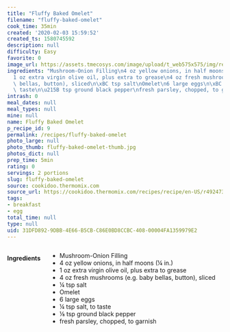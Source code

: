 ```yaml
---
title: "Fluffy Baked Omelet"
filename: "fluffy-baked-omelet"
cook_time: 35min
created: '2020-02-03 15:59:52'
created_ts: 1580745592
description: null
difficulty: Easy
favorite: 0
image_url: https://assets.tmecosys.com/image/upload/t_web575x575/img/recipe/ras/Assets/6260C6B1-2A3D-4A92-8173-35263448B18D/Derivates/D4E91688-BD6A-4DFD-825D-269F900BCC69.jpg
ingredients: "Mushroom-Onion Filling\n4 oz yellow onions, in half moons (\xBC in.)\n\
  1 oz extra virgin olive oil, plus extra to grease\n4 oz fresh mushrooms (e.g. baby\
  \ bellas, button), sliced\n\xBC tsp salt\nOmelet\n6 large eggs\n\xBC tsp salt, to\
  \ taste\n\u215B tsp ground black pepper\nfresh parsley, chopped, to garnish"
intrash: 0
meal_dates: null
meal_types: null
mine: null
name: Fluffy Baked Omelet
p_recipe_id: 9
permalink: /recipes/fluffy-baked-omelet
photo_large: null
photo_thumb: fluffy-baked-omelet-thumb.jpg
photos_dict: null
prep_time: 5min
rating: 0
servings: 2 portions
slug: fluffy-baked-omelet
source: cookidoo.thermomix.com
source_url: https://cookidoo.thermomix.com/recipes/recipe/en-US/r492473
tags:
- breakfast
- egg
total_time: null
type: null
uid: 31DFD892-9DBB-4E66-B5CB-C86E0BD8CCBC-408-00004FA1359979E2
---
```

<div class="large-8 medium-7 columns" id="writeup">	</div><!-- #writeup -->
</div><!-- #row-one -->
<div class="row" id="row-two">	<div class="medium-4 small-5 columns" id="ingredients"><h4>Ingredients</h4><div class="box box-ingredients content"><ul>
<li>Mushroom-Onion Filling</li>
<li>4 oz yellow onions, in half moons (¼ in.)</li>
<li>1 oz extra virgin olive oil, plus extra to grease</li>
<li>4 oz fresh mushrooms (e.g. baby bellas, button), sliced</li>
<li>¼ tsp salt</li>
<li>Omelet</li>
<li>6 large eggs</li>
<li>¼ tsp salt, to taste</li>
<li>⅛ tsp ground black pepper</li>
<li>fresh parsley, chopped, to garnish</li>
</ul>
</div>	</div>	<div class="medium-6 small-7 columns" id="directions">	</div>